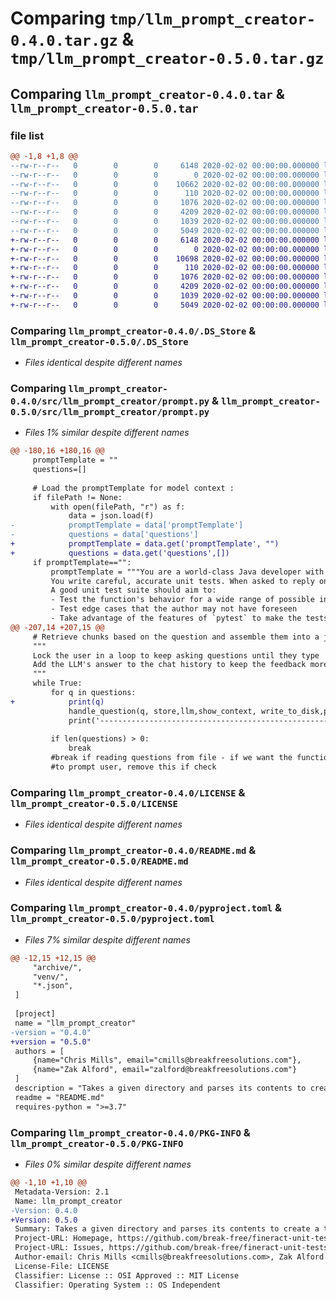 # Comparing `tmp/llm_prompt_creator-0.4.0.tar.gz` & `tmp/llm_prompt_creator-0.5.0.tar.gz`

## Comparing `llm_prompt_creator-0.4.0.tar` & `llm_prompt_creator-0.5.0.tar`

### file list

```diff
@@ -1,8 +1,8 @@
--rw-r--r--   0        0        0     6148 2020-02-02 00:00:00.000000 llm_prompt_creator-0.4.0/.DS_Store
--rw-r--r--   0        0        0        0 2020-02-02 00:00:00.000000 llm_prompt_creator-0.4.0/src/llm_prompt_creator/__init__.py
--rw-r--r--   0        0        0    10662 2020-02-02 00:00:00.000000 llm_prompt_creator-0.4.0/src/llm_prompt_creator/prompt.py
--rw-r--r--   0        0        0      110 2020-02-02 00:00:00.000000 llm_prompt_creator-0.4.0/.gitignore
--rw-r--r--   0        0        0     1076 2020-02-02 00:00:00.000000 llm_prompt_creator-0.4.0/LICENSE
--rw-r--r--   0        0        0     4209 2020-02-02 00:00:00.000000 llm_prompt_creator-0.4.0/README.md
--rw-r--r--   0        0        0     1039 2020-02-02 00:00:00.000000 llm_prompt_creator-0.4.0/pyproject.toml
--rw-r--r--   0        0        0     5049 2020-02-02 00:00:00.000000 llm_prompt_creator-0.4.0/PKG-INFO
+-rw-r--r--   0        0        0     6148 2020-02-02 00:00:00.000000 llm_prompt_creator-0.5.0/.DS_Store
+-rw-r--r--   0        0        0        0 2020-02-02 00:00:00.000000 llm_prompt_creator-0.5.0/src/llm_prompt_creator/__init__.py
+-rw-r--r--   0        0        0    10698 2020-02-02 00:00:00.000000 llm_prompt_creator-0.5.0/src/llm_prompt_creator/prompt.py
+-rw-r--r--   0        0        0      110 2020-02-02 00:00:00.000000 llm_prompt_creator-0.5.0/.gitignore
+-rw-r--r--   0        0        0     1076 2020-02-02 00:00:00.000000 llm_prompt_creator-0.5.0/LICENSE
+-rw-r--r--   0        0        0     4209 2020-02-02 00:00:00.000000 llm_prompt_creator-0.5.0/README.md
+-rw-r--r--   0        0        0     1039 2020-02-02 00:00:00.000000 llm_prompt_creator-0.5.0/pyproject.toml
+-rw-r--r--   0        0        0     5049 2020-02-02 00:00:00.000000 llm_prompt_creator-0.5.0/PKG-INFO
```

### Comparing `llm_prompt_creator-0.4.0/.DS_Store` & `llm_prompt_creator-0.5.0/.DS_Store`

 * *Files identical despite different names*

### Comparing `llm_prompt_creator-0.4.0/src/llm_prompt_creator/prompt.py` & `llm_prompt_creator-0.5.0/src/llm_prompt_creator/prompt.py`

 * *Files 1% similar despite different names*

```diff
@@ -180,16 +180,16 @@
     promptTemplate = ""
     questions=[]
 
     # Load the promptTemplate for model context :
     if filePath != None:
         with open(filePath, "r") as f:
             data = json.load(f)
-            promptTemplate = data['promptTemplate']
-            questions = data['questions']
+            promptTemplate = data.get('promptTemplate', "")
+            questions = data.get('questions',[])
     if promptTemplate=="":
         promptTemplate = """You are a world-class Java developer with an eagle eye for unintended bugs and edge cases. You carefully explain code with great detail and accuracy. You organize your explanations in markdown-formatted, bulleted lists.
         You write careful, accurate unit tests. When asked to reply only with code, you write all of your code in a single block.
         A good unit test suite should aim to:
         - Test the function's behavior for a wide range of possible inputs
         - Test edge cases that the author may not have foreseen
         - Take advantage of the features of `pytest` to make the tests easy to write and maintain
@@ -207,14 +207,15 @@
     # Retrieve chunks based on the question and assemble them into a joined context:
     """
     Lock the user in a loop to keep asking questions until they type 'exit'
     Add the LLM's answer to the chat history to keep the feedback more conversational
     """
     while True:
         for q in questions:
+            print(q)
             handle_question(q, store,llm,show_context, write_to_disk,promptTemplate,history)
             print('---------------------------------------------------------- \n')
 
         if len(questions) > 0:
             break
         #break if reading questions from file - if we want the functionality to instead continue
         #to prompt user, remove this if check
```

### Comparing `llm_prompt_creator-0.4.0/LICENSE` & `llm_prompt_creator-0.5.0/LICENSE`

 * *Files identical despite different names*

### Comparing `llm_prompt_creator-0.4.0/README.md` & `llm_prompt_creator-0.5.0/README.md`

 * *Files identical despite different names*

### Comparing `llm_prompt_creator-0.4.0/pyproject.toml` & `llm_prompt_creator-0.5.0/pyproject.toml`

 * *Files 7% similar despite different names*

```diff
@@ -12,15 +12,15 @@
     "archive/",
     "venv/",
     "*.json",
 ]
 
 [project]
 name = "llm_prompt_creator"
-version = "0.4.0"
+version = "0.5.0"
 authors = [
     {name="Chris Mills", email="cmills@breakfreesolutions.com"},
     {name="Zak Alford", email="zalford@breakfreesolutions.com"}
 ]
 description = "Takes a given directory and parses its contents to create a text vectorstore to be consumed in prompts for various LLM models."
 readme = "README.md"
 requires-python = ">=3.7"
```

### Comparing `llm_prompt_creator-0.4.0/PKG-INFO` & `llm_prompt_creator-0.5.0/PKG-INFO`

 * *Files 0% similar despite different names*

```diff
@@ -1,10 +1,10 @@
 Metadata-Version: 2.1
 Name: llm_prompt_creator
-Version: 0.4.0
+Version: 0.5.0
 Summary: Takes a given directory and parses its contents to create a text vectorstore to be consumed in prompts for various LLM models.
 Project-URL: Homepage, https://github.com/break-free/fineract-unit-tests-openai
 Project-URL: Issues, https://github.com/break-free/fineract-unit-tests-openai/issues
 Author-email: Chris Mills <cmills@breakfreesolutions.com>, Zak Alford <zalford@breakfreesolutions.com>
 License-File: LICENSE
 Classifier: License :: OSI Approved :: MIT License
 Classifier: Operating System :: OS Independent
```


